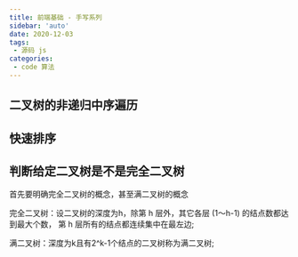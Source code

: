 ```yaml
---
title: 前端基础 - 手写系列
sidebar: 'auto'
date: 2020-12-03
tags:
 - 源码 js 
categories:
 - code 算法
---
```


## 二叉树的非递归中序遍历



## 快速排序


## 判断给定二叉树是不是完全二叉树

首先要明确完全二叉树的概念，甚至满二叉树的概念

完全二叉树：设二叉树的深度为h，除第 h 层外，其它各层 (1～h-1) 的结点数都达到最大个数，
第 h 层所有的结点都连续集中在最左边;

满二叉树：深度为k且有2^k-1个结点的二叉树称为满二叉树;

```

```

